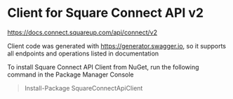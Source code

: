 # Client for Square Connect API v2

https://docs.connect.squareup.com/api/connect/v2


Client code was generated with https://generator.swagger.io, so it supports all endpoints and operations listed in documentation

To install Square Connect API Client from NuGet, run the following command in the Package Manager Console

> Install-Package SquareConnectApiClient
